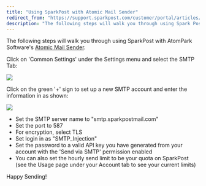 ```yaml
---
title: "Using SparkPost with Atomic Mail Sender"
redirect_from: "https://support.sparkpost.com/customer/portal/articles/2092471-using-sparkpost-with-atomic-mail-sender"
description: "The following steps will walk you through using Spark Post with Atom Park Software's Atomic Mail Sender Click on Common Settings under the Settings menu and select the SMTP Tab Click on the green sign to set up a new SMTP account and enter the information in as shown Set..."
---
```


The following steps will walk you through using SparkPost with AtomPark Software's [Atomic Mail Sender](http://www.atompark.com).

Click on 'Common Settings' under the Settings menu and select the SMTP Tab:

![](media/atomic-mail-sender/Setup_original.jpg)

Click on the green '+' sign to set up a new SMTP account and enter the information in as shown:

![](media/atomic-mail-sender/IRA_Dev_original.jpg)

* Set the SMTP server name to "smtp.sparkpostmail.com"
* Set the port to 587
* For encryption, select TLS
* Set login in as "SMTP_Injection"
* Set the password to a valid API key you have generated from your account with the 'Send via SMTP' permission enabled
* You can also set the hourly send limit to be your quota on SparkPost (see the Usage page under your Account tab to see your current limits)

Happy Sending!